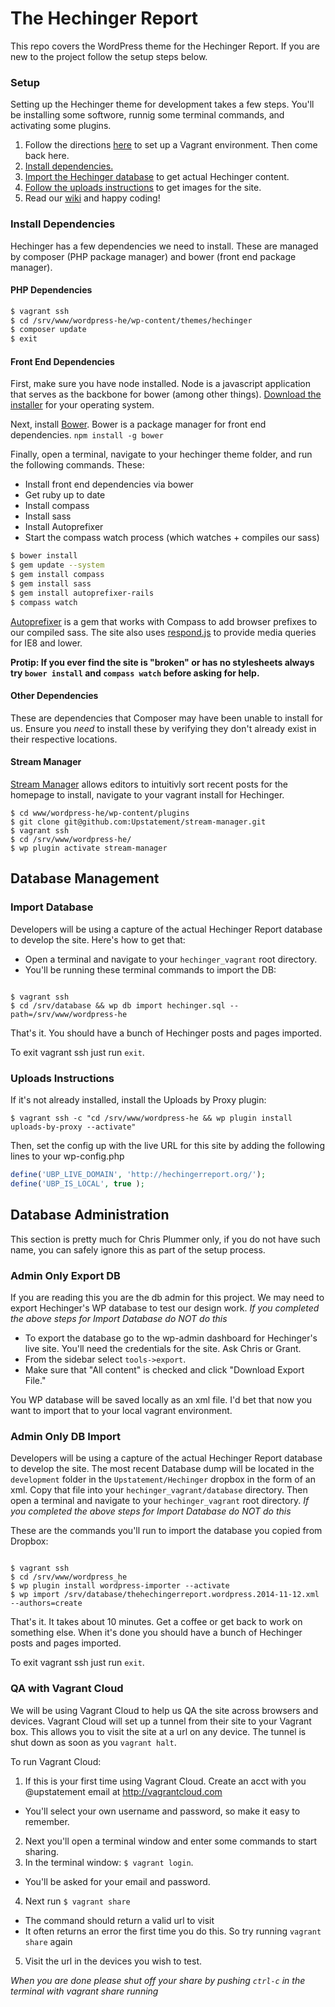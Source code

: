 The Hechinger Report
====================

This repo covers the WordPress theme for the Hechinger Report. If you are new to the project follow the setup steps below.

### Setup

Setting up the Hechinger theme for development takes a few steps. You'll be installing some softwore, runnig some terminal commands, and activating some plugins.

1. Follow the directions [here](https://github.com/Upstatement/hechinger_vagrant) to set up a Vagrant environment. Then come back here.
1. [Install dependencies.](#install-dependencies)
1. [Import the Hechinger database](#import-database) to get actual Hechinger content.
1. [Follow the uploads instructions](#uploads-instructions) to get images for the site.
1. Read our [wiki](https://github.com/Upstatement/hechinger/wiki) and happy coding!


### Install Dependencies

Hechinger has a few dependencies we need to install. These are managed by composer (PHP package manager) and bower (front end package manager).

#### PHP Dependencies

```bash
$ vagrant ssh
$ cd /srv/www/wordpress-he/wp-content/themes/hechinger
$ composer update
$ exit
```

#### Front End Dependencies

First, make sure you have node installed. Node is a javascript application that serves as the backbone for bower (among other things).
[Download the installer](http://nodejs.org/download/) for your operating system.

Next, install [Bower](http://bower.io/). Bower is a package manager for front end dependencies.
`npm install -g bower`

Finally, open a terminal, navigate to your hechinger theme folder, and run the following commands.
These:
- Install front end dependencies via bower
- Get ruby up to date
- Install compass
- Install sass
- Install Autoprefixer
- Start the compass watch process (which watches + compiles our sass)

```bash
$ bower install
$ gem update --system
$ gem install compass
$ gem install sass
$ gem install autoprefixer-rails
$ compass watch
```

[Autoprefixer](https://github.com/postcss/autoprefixer) is a gem that works with Compass to add browser prefixes to our compiled sass.
The site also uses [respond.js](https://github.com/scottjehl/Respond) to provide media queries for IE8 and lower.

**Protip: If you ever find the site is "broken" or has no stylesheets always try `bower install` and `compass watch` before asking for help.**

#### Other Dependencies
These are dependencies that Composer may have been unable to install for us. Ensure you *need* to install these by verifying they don't already exist in their respective locations.

#### Stream Manager

[Stream Manager](http://github.com/Upstatement/Stream-Manager) allows editors to intuitivly sort recent posts for the homepage to install, navigate to your vagrant install for Hechinger.

```
$ cd www/wordpress-he/wp-content/plugins
$ git clone git@github.com:Upstatement/stream-manager.git
$ vagrant ssh
$ cd /srv/www/wordpress-he/
$ wp plugin activate stream-manager
```

## Database Management

### Import Database

Developers will be using a capture of the actual Hechinger Report database to develop the site. Here's how to get that:

- Open a terminal and navigate to your `hechinger_vagrant` root directory.
- You'll be running these terminal commands to import the DB:

```

$ vagrant ssh
$ cd /srv/database && wp db import hechinger.sql --path=/srv/www/wordpress-he

```

That's it. You should have a bunch of Hechinger posts and pages imported.

To exit vagrant ssh just run `exit`.

### Uploads Instructions

If it's not already installed, install the Uploads by Proxy plugin:
```
$ vagrant ssh -c "cd /srv/www/wordpress-he && wp plugin install uploads-by-proxy --activate"
```
Then, set the config up with the live URL for this site by adding the following lines to your wp-config.php
```php
define('UBP_LIVE_DOMAIN', 'http://hechingerreport.org/');
define('UBP_IS_LOCAL', true );
```

## Database Administration

This section is pretty much for Chris Plummer only, if you do not have such name, you can safely ignore this as part of the setup process.

### Admin Only Export DB

If you are reading this you are the db admin for this project. We may need to export Hechinger's WP database to test our design work. _If you completed the above steps for Import Database do NOT do this_

- To export the database go to the wp-admin dashboard for Hechinger's live site. You'll need the credentials for the site. Ask Chris or Grant.
- From the sidebar select `tools->export`.
- Make sure that "All content" is checked and click "Download Export File."

You WP database will be saved locally as an xml file. I'd bet that now you want to import that to your local vagrant environment.

### Admin Only DB Import

Developers will be using a capture of the actual Hechinger Report database to develop the site. The most recent Database dump will be located in the `development` folder in the `Upstatement/Hechinger` dropbox in the form of an xml. Copy that file into your `hechinger_vagrant/database` directory. Then open a terminal and navigate to your `hechinger_vagrant` root directory. _If you completed the above steps for Import Database do NOT do this_

These are the commands you'll run to import the database you copied from Dropbox:

```shell

$ vagrant ssh
$ cd /srv/www/wordpress_he
$ wp plugin install wordpress-importer --activate
$ wp import /srv/database/thehechingerreport.wordpress.2014-11-12.xml --authors=create

```

That's it. It takes about 10 minutes. Get a coffee or get back to work on something else. When it's done you should have a bunch of Hechinger posts and pages imported.

To exit vagrant ssh just run `exit`.

### QA with Vagrant Cloud

We will be using Vagrant Cloud to help us QA the site across browsers and devices. Vagrant Cloud will set up a tunnel from their site to your Vagrant box. This allows you to visit the site at a url on any device. The tunnel is shut down as soon as you `vagrant halt`.

To run Vagrant Cloud:

1. If this is your first time using Vagrant Cloud. Create an acct with you @upstatement email at http://vagrantcloud.com
 - You'll select your own username and password, so make it easy to remember.
2. Next you'll open a terminal window and enter some commands to start sharing.
3. In the terminal window: `$ vagrant login`.
 - You'll be asked for your email and password.
4. Next run `$ vagrant share`
 - The command should return a valid url to visit
 - It often returns an error the first time you do this. So try running `vagrant share` again
5. Visit the url in the devices you wish to test.

_When you are done please shut off your share by pushing `ctrl-c` in the terminal with vagrant share running_
